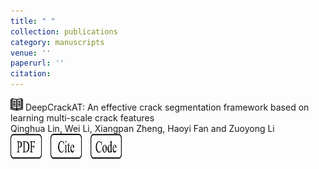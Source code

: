 ```yaml
---
title: " "
collection: publications
category: manuscripts
venue: ''
paperurl: ''
citation: 
---
```



<img src="../images/journal.png" alt="Alt text" width="20" height="20"> DeepCrackAT: An effective crack segmentation framework based on learning multi-scale crack features
<br>
Qinghua Lin, Wei Li, Xiangpan Zheng, Haoyi Fan and Zuoyong Li
<br>
<a href="https://www.sciencedirect.com/science/article/pii/S0952197623010606">
  <img src="../images/pdf.png" alt="PDF" width="50" height="40" style="display: inline-block; margin-right: 10px;"></a>
<a href="https://www.sciencedirect.com/science/article/pii/S0952197623010606">
  <img src="../images/cite.png" alt="Cite" width="50" height="40" style="display: inline-block; margin-right: 10px;"></a>
<a href="https://www.sciencedirect.com/science/article/pii/S0952197623010606">
  <img src="../images/code.png" alt="Code" width="50" height="40" style="display: inline-block; margin-right: 10px;"></a>
  

